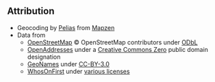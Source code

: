## Attribution
* Geocoding by [Pelias](https://mapzen.com/pelias) from [Mapzen](https://mapzen.com)
* Data from
   * [OpenStreetMap](http://www.openstreetmap.org/copyright) © OpenStreetMap contributors under [ODbL](http://opendatacommons.org/licenses/odbl/)
   * [OpenAddresses](http://openaddresses.io) under a [Creative Commons Zero](https://github.com/openaddresses/openaddresses/blob/master/sources/LICENSE) public domain designation
   * [GeoNames](http://www.geonames.org/) under [CC-BY-3.0](https://creativecommons.org/licenses/by/2.0/)
   * [WhosOnFirst](http://whosonfirst.mapzen.com) under [various licenses](https://github.com/whosonfirst/whosonfirst-data/blob/master/LICENSE.md)
